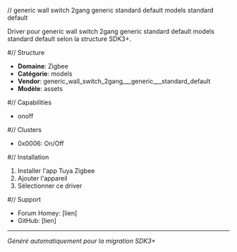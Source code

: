 // generic wall switch 2gang   generic   standard default models standard default

Driver pour generic wall switch 2gang   generic   standard default models standard default selon la structure SDK3+.

#// Structure
- **Domaine**: Zigbee
- **Catégorie**: models
- **Vendor**: generic_wall_switch_2gang___generic___standard_default
- **Modèle**: assets

#// Capabilities
- onoff

#// Clusters
- 0x0006: On/Off

#// Installation
1. Installer l'app Tuya Zigbee
2. Ajouter l'appareil
3. Sélectionner ce driver

#// Support
- Forum Homey: [lien]
- GitHub: [lien]

---
*Généré automatiquement pour la migration SDK3+*